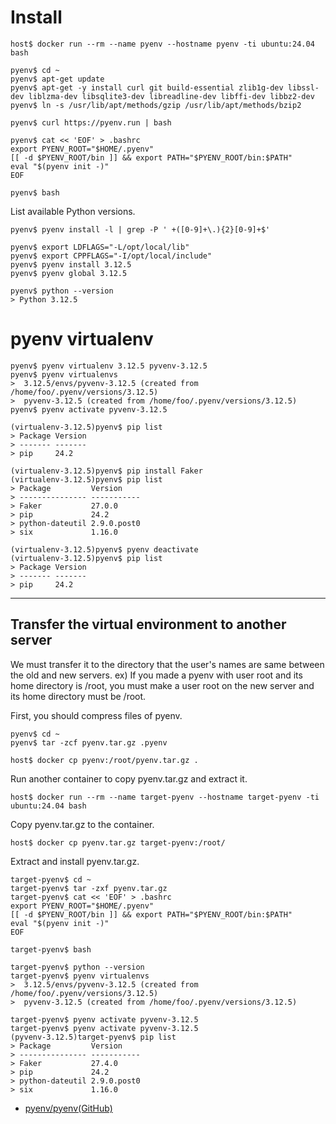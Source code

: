 # Install

```
host$ docker run --rm --name pyenv --hostname pyenv -ti ubuntu:24.04 bash
```

```
pyenv$ cd ~
pyenv$ apt-get update
pyenv$ apt-get -y install curl git build-essential zlib1g-dev libssl-dev liblzma-dev libsqlite3-dev libreadline-dev libffi-dev libbz2-dev
pyenv$ ln -s /usr/lib/apt/methods/gzip /usr/lib/apt/methods/bzip2

pyenv$ curl https://pyenv.run | bash
```

```
pyenv$ cat << 'EOF' > .bashrc
export PYENV_ROOT="$HOME/.pyenv"
[[ -d $PYENV_ROOT/bin ]] && export PATH="$PYENV_ROOT/bin:$PATH"
eval "$(pyenv init -)"
EOF
```

```
pyenv$ bash
```

List available Python versions.

```
pyenv$ pyenv install -l | grep -P ' +([0-9]+\.){2}[0-9]+$'
```

```
pyenv$ export LDFLAGS="-L/opt/local/lib" 
pyenv$ export CPPFLAGS="-I/opt/local/include"
pyenv$ pyenv install 3.12.5
pyenv$ pyenv global 3.12.5

pyenv$ python --version
> Python 3.12.5
```

# pyenv virtualenv

```
pyenv$ pyenv virtualenv 3.12.5 pyvenv-3.12.5
pyenv$ pyenv virtualenvs
>  3.12.5/envs/pyvenv-3.12.5 (created from /home/foo/.pyenv/versions/3.12.5)
>  pyvenv-3.12.5 (created from /home/foo/.pyenv/versions/3.12.5)
pyenv$ pyenv activate pyvenv-3.12.5
```

```
(virtualenv-3.12.5)pyenv$ pip list
> Package Version
> ------- -------
> pip     24.2
```

```
(virtualenv-3.12.5)pyenv$ pip install Faker
(virtualenv-3.12.5)pyenv$ pip list
> Package         Version
> --------------- -----------
> Faker           27.0.0
> pip             24.2
> python-dateutil 2.9.0.post0
> six             1.16.0
```

```
(virtualenv-3.12.5)pyenv$ pyenv deactivate
(virtualenv-3.12.5)pyenv$ pip list
> Package Version
> ------- -------
> pip     24.2
```

-----------------------

## Transfer the virtual environment to another server
We must transfer it to the directory that the user's names are same between the old and new servers.
ex) If you made a pyenv with user root and its home directory is /root, you must make a user root on the new server and its home directory must be /root.  
  

First, you should compress files of pyenv.
```
pyenv$ cd ~
pyenv$ tar -zcf pyenv.tar.gz .pyenv
```

```
host$ docker cp pyenv:/root/pyenv.tar.gz .
```

Run another container to copy pyenv.tar.gz and extract it.
```
host$ docker run --rm --name target-pyenv --hostname target-pyenv -ti ubuntu:24.04 bash
```

Copy pyenv.tar.gz to the container.

```
host$ docker cp pyenv.tar.gz target-pyenv:/root/
```

Extract and install pyenv.tar.gz.

```
target-pyenv$ cd ~
target-pyenv$ tar -zxf pyenv.tar.gz
target-pyenv$ cat << 'EOF' > .bashrc
export PYENV_ROOT="$HOME/.pyenv"
[[ -d $PYENV_ROOT/bin ]] && export PATH="$PYENV_ROOT/bin:$PATH"
eval "$(pyenv init -)"
EOF

target-pyenv$ bash

target-pyenv$ python --version
target-pyenv$ pyenv virtualenvs
>  3.12.5/envs/pyvenv-3.12.5 (created from /home/foo/.pyenv/versions/3.12.5)
>  pyvenv-3.12.5 (created from /home/foo/.pyenv/versions/3.12.5)

target-pyenv$ pyenv activate pyvenv-3.12.5
target-pyenv$ pyenv activate pyvenv-3.12.5
(pyvenv-3.12.5)target-pyenv$ pip list
> Package         Version
> --------------- -----------
> Faker           27.4.0
> pip             24.2
> python-dateutil 2.9.0.post0
> six             1.16.0
```

* [pyenv/pyenv(GitHub)](https://github.com/pyenv/pyenv?tab=readme-ov-file#installation)

